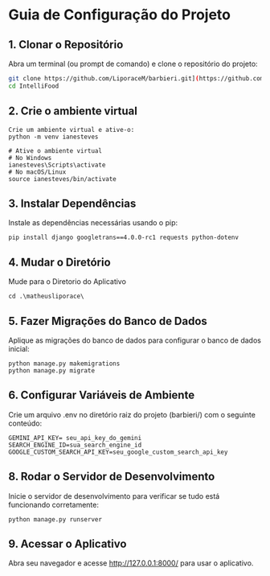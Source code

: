 # Guia de Configuração do Projeto


## 1. Clonar o Repositório

Abra um terminal (ou prompt de comando) e clone o repositório do projeto:

```bash
git clone https://github.com/LiporaceM/barbieri.git](https://github.com/LiporaceM/IntelliFood
cd IntelliFood
```
## 2. Crie o ambiente virtual
```
Crie um ambiente virtual e ative-o:
python -m venv ianesteves
```
```
# Ative o ambiente virtual
# No Windows
ianesteves\Scripts\activate
# No macOS/Linux
source ianesteves/bin/activate
```
## 3. Instalar Dependências
Instale as dependências necessárias usando o pip:
```
pip install django googletrans==4.0.0-rc1 requests python-dotenv
```
## 4. Mudar o Diretório
Mude para o Diretorio do Aplicativo
```
cd .\matheusliporace\
```
## 5. Fazer Migrações do Banco de Dados
Aplique as migrações do banco de dados para configurar o banco de dados inicial:
```
python manage.py makemigrations
python manage.py migrate
```
## 6. Configurar Variáveis de Ambiente
Crie um arquivo .env no diretório raiz do projeto (barbieri/) com o seguinte conteúdo:
```
GEMINI_API_KEY= seu_api_key_do_gemini
SEARCH_ENGINE_ID=sua_search_engine_id
GOOGLE_CUSTOM_SEARCH_API_KEY=seu_google_custom_search_api_key
```
## 8. Rodar o Servidor de Desenvolvimento
Inicie o servidor de desenvolvimento para verificar se tudo está funcionando corretamente:
```
python manage.py runserver
```
## 9. Acessar o Aplicativo
Abra seu navegador e acesse http://127.0.0.1:8000/ para usar o aplicativo.
